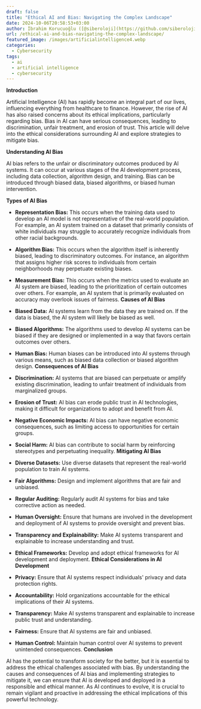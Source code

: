 ```yaml
---
draft: false
title: "Ethical AI and Bias: Navigating the Complex Landscape"
date: 2024-10-06T20:58:53+03:00
author: İbrahim Korucuoğlu ([@siberoloji](https://github.com/siberoloji))
url: /ethical-ai-and-bias-navigating-the-complex-landscape/
featured_image: /images/artificialintelligence4.webp
categories:
  - Cybersecurity
tags:
  - ai
  - artificial intelligence
  - cybersecurity
---
```



**Introduction**



Artificial Intelligence (AI) has rapidly become an integral part of our lives, influencing everything from healthcare to finance. However, the rise of AI has also raised concerns about its ethical implications, particularly regarding bias. Bias in AI can have serious consequences, leading to discrimination, unfair treatment, and erosion of trust. This article will delve into the ethical considerations surrounding AI and explore strategies to mitigate bias.



**Understanding AI Bias**



AI bias refers to the unfair or discriminatory outcomes produced by AI systems. It can occur at various stages of the AI development process, including data collection, algorithm design, and training. Bias can be introduced through biased data, biased algorithms, or biased human intervention.



**Types of AI Bias**


* **Representation Bias:** This occurs when the training data used to develop an AI model is not representative of the real-world population. For example, an AI system trained on a dataset that primarily consists of white individuals may struggle to accurately recognize individuals from other racial backgrounds.

* **Algorithm Bias:** This occurs when the algorithm itself is inherently biased, leading to discriminatory outcomes. For instance, an algorithm that assigns higher risk scores to individuals from certain neighborhoods may perpetuate existing biases.

* **Measurement Bias:** This occurs when the metrics used to evaluate an AI system are biased, leading to the prioritization of certain outcomes over others. For example, an AI system that is primarily evaluated on accuracy may overlook issues of fairness.
**Causes of AI Bias**


* **Biased Data:** AI systems learn from the data they are trained on. If the data is biased, the AI system will likely be biased as well.

* **Biased Algorithms:** The algorithms used to develop AI systems can be biased if they are designed or implemented in a way that favors certain outcomes over others.

* **Human Bias:** Human biases can be introduced into AI systems through various means, such as biased data collection or biased algorithm design.
**Consequences of AI Bias**


* **Discrimination:** AI systems that are biased can perpetuate or amplify existing discrimination, leading to unfair treatment of individuals from marginalized groups.

* **Erosion of Trust:** AI bias can erode public trust in AI technologies, making it difficult for organizations to adopt and benefit from AI.

* **Negative Economic Impacts:** AI bias can have negative economic consequences, such as limiting access to opportunities for certain groups.

* **Social Harm:** AI bias can contribute to social harm by reinforcing stereotypes and perpetuating inequality.
**Mitigating AI Bias**


* **Diverse Datasets:** Use diverse datasets that represent the real-world population to train AI systems.

* **Fair Algorithms:** Design and implement algorithms that are fair and unbiased.

* **Regular Auditing:** Regularly audit AI systems for bias and take corrective action as needed.

* **Human Oversight:** Ensure that humans are involved in the development and deployment of AI systems to provide oversight and prevent bias.

* **Transparency and Explainability:** Make AI systems transparent and explainable to increase understanding and trust.

* **Ethical Frameworks:** Develop and adopt ethical frameworks for AI development and deployment.
**Ethical Considerations in AI Development**


* **Privacy:** Ensure that AI systems respect individuals' privacy and data protection rights.

* **Accountability:** Hold organizations accountable for the ethical implications of their AI systems.

* **Transparency:** Make AI systems transparent and explainable to increase public trust and understanding.

* **Fairness:** Ensure that AI systems are fair and unbiased.

* **Human Control:** Maintain human control over AI systems to prevent unintended consequences.
**Conclusion**



AI has the potential to transform society for the better, but it is essential to address the ethical challenges associated with bias. By understanding the causes and consequences of AI bias and implementing strategies to mitigate it, we can ensure that AI is developed and deployed in a responsible and ethical manner. As AI continues to evolve, it is crucial to remain vigilant and proactive in addressing the ethical implications of this powerful technology.
